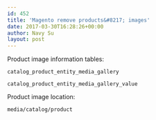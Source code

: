 ```yaml
---
id: 452
title: 'Magento remove products&#8217; images'
date: 2017-03-30T16:28:26+00:00
author: Navy Su
layout: post
---
```

Product image information tables:

~~~shell
catalog_product_entity_media_gallery

catalog_product_entity_media_gallery_value
~~~

Product image location:

~~~shell
media/catalog/product
~~~

